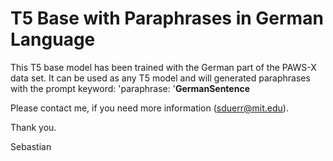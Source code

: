 # T5 Base with Paraphrases in German Language

This T5 base model has been trained with the German part of the PAWS-X data set. 
It can be used as any T5 model and will generated paraphrases with the prompt keyword: 'paraphrase: '__GermanSentence__

Please contact me, if you need more information (sduerr@mit.edu).

Thank you.

Sebastian
